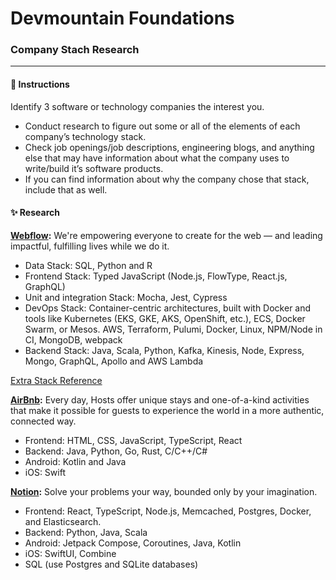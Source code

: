 # Devmountain Foundations
### Company Stach Research

---

#### :dart: Instructions
Identify 3 software or technology companies the interest you.

- Conduct research to figure out some or all of the elements of each company’s technology stack.
- Check job openings/job descriptions, engineering blogs, and anything else that may have information about what the company uses to write/build it’s software products.
- If you can find information about why the company chose that stack, include that as well.

#### :sparkles: Research

**[Webflow](https://webflow.com/about):** We're empowering everyone to create for the web — and leading impactful, fulfilling lives while we do it.

- Data Stack: SQL, Python and R
- Frontend Stack: Typed JavaScript (Node.js, FlowType, React.js, GraphQL)
- Unit and integration Stack: Mocha, Jest, Cypress
- DevOps Stack: Container-centric architectures, built with Docker and tools like Kubernetes (EKS, GKE, AKS, OpenShift, etc.), ECS, Docker Swarm, or Mesos. AWS, Terraform, Pulumi, Docker, Linux, NPM/Node in CI, MongoDB, webpack
- Backend Stack: Java, Scala, Python, Kafka, Kinesis, Node, Express, Mongo, GraphQL, Apollo and AWS Lambda

[Extra Stack Reference](https://awesometechstack.com/technologies/page-builders/webflow/)

**[AirBnb](https://news.airbnb.com/about-us/):** Every day, Hosts offer unique stays and one-of-a-kind activities that make it possible for guests to experience the world in a more authentic, connected way.

- Frontend: HTML, CSS, JavaScript, TypeScript, React
- Backend: Java, Python, Go, Rust, C/C++/C#
- Android: Kotlin and Java
- iOS: Swift

**[Notion](https://www.notion.so/about):** Solve your problems your way, bounded only by your imagination.

- Frontend: React, TypeScript, Node.js, Memcached, Postgres, Docker, and Elasticsearch.
- Backend: Python, Java, Scala
- Android: Jetpack Compose, Coroutines, Java, Kotlin
- iOS: SwiftUI, Combine
- SQL (use Postgres and SQLite databases)
